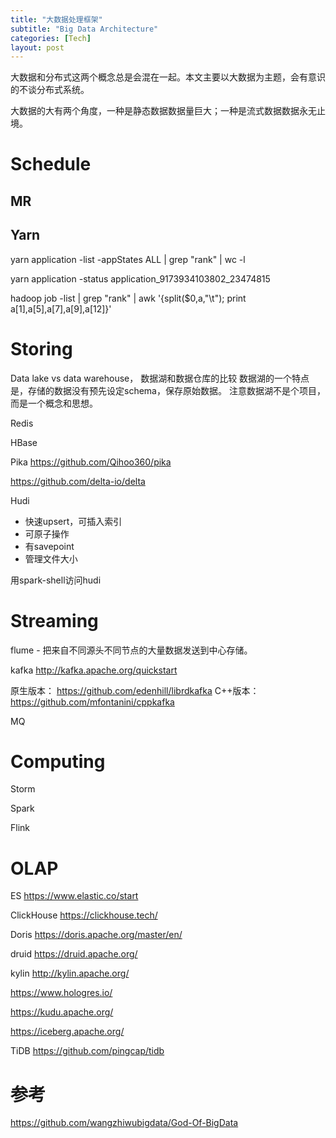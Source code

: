 ```yaml
---
title: "大数据处理框架"
subtitle: "Big Data Architecture"
categories: [Tech]
layout: post
---
```


大数据和分布式这两个概念总是会混在一起。本文主要以大数据为主题，会有意识的不谈分布式系统。

大数据的大有两个角度，一种是静态数据数据量巨大；一种是流式数据数据永无止境。


# Schedule
## MR

## Yarn

yarn application -list -appStates ALL | grep "rank"  | wc -l

yarn application -status  application_9173934103802_23474815

hadoop job -list   | grep "rank" |  awk '{split($0,a,"\t"); print a[1],a[5],a[7],a[9],a[12]}'


# Storing

Data lake vs data warehouse， 数据湖和数据仓库的比较
数据湖的一个特点是，存储的数据没有预先设定schema，保存原始数据。
注意数据湖不是个项目，而是一个概念和思想。

Redis

HBase

Pika  https://github.com/Qihoo360/pika

https://github.com/delta-io/delta


Hudi

* 快速upsert，可插入索引
* 可原子操作
* 有savepoint
* 管理文件大小

用spark-shell访问hudi





# Streaming

flume - 把来自不同源头不同节点的大量数据发送到中心存储。

kafka 
http://kafka.apache.org/quickstart

原生版本： https://github.com/edenhill/librdkafka
C++版本： https://github.com/mfontanini/cppkafka

MQ




# Computing

Storm

Spark

Flink




# OLAP

ES https://www.elastic.co/start

ClickHouse https://clickhouse.tech/

Doris https://doris.apache.org/master/en/

druid https://druid.apache.org/

kylin http://kylin.apache.org/

https://www.hologres.io/

https://kudu.apache.org/

https://iceberg.apache.org/

TiDB https://github.com/pingcap/tidb



# 参考

https://github.com/wangzhiwubigdata/God-Of-BigData